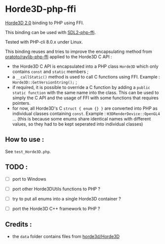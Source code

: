# Horde3D-php-ffi
[Horde3D 2.0](http://www.horde3d.org/) binding to PHP using FFI.

This binding can be used with [SDL2-php-ffi]( https://github.com/SuperUserNameMan/SDL2-php-ffi ).

Tested with PHP-cli 8.0.x under Linux.

This binding reuses and tries to improve the encapsulating method from [oratoto/raylib-php-ffi](https://github.com/oraoto/raylib-php-ffi) applied to the Horde3D C API :

- the Horde3D C API is encapsulated into a PHP class `Horde3D` which only contains `const` and `static` members ;
- a `__callStatic()` method is used to call C functions using FFI. Example : `` Horde3D::GetVersionString(); `` ;
- if required, it is possible to override a C function by adding a ` public static function ` with the same name into the class. This can be used to simply the C API and the usage of FFI with some functions that requires pointers.
- for now, all Horde3D's C `struct { enum {} }` are converted into PHP as individual classes containing `const`. Example : ` H3DRenderDevice::OpenGL4 ` ... (this is because some enums share identical names with different values, so they had to be kept seperated into individual classes)


## How to use :

See ` test_Horde3D.php `.

## TODO :

- [ ] port to Windows
- [ ] port other Horde3DUtils functions to PHP ?
- [ ] try to put all enums into a single Horde3D container ?
- [ ] port the Horde3D C++ framework to PHP ?


## Credits :

- the `data` folder contains files from [horde3d/Horde3D](https://github.com/horde3d/Horde3D)
